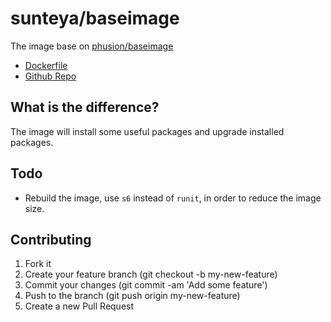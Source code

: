 # sunteya/baseimage

The image base on [phusion/baseimage](https://github.com/phusion/baseimage-docker)

* [Dockerfile](https://github.com/sunteya/dockers/blob/master/baseimage/Dockerfile)
* [Github Repo](https://github.com/sunteya/dockers/tree/master/baseimage)


## What is the difference?

The image will install some useful packages and upgrade installed packages.


## Todo

* Rebuild the image, use `s6` instead of `runit`, in order to reduce the image size.


## Contributing

1. Fork it
2. Create your feature branch (git checkout -b my-new-feature)
3. Commit your changes (git commit -am 'Add some feature')
4. Push to the branch (git push origin my-new-feature)
5. Create a new Pull Request

